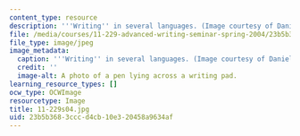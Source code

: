 ```yaml
---
content_type: resource
description: '''Writing'' in several languages. (Image courtesy of Daniel Bersak).'
file: /media/courses/11-229-advanced-writing-seminar-spring-2004/23b5b3683cccd4cb10e320458a9634af_11-229s04.jpg
file_type: image/jpeg
image_metadata:
  caption: '''Writing'' in several languages. (Image courtesy of Daniel Bersak).'
  credit: ''
  image-alt: A photo of a pen lying across a writing pad.
learning_resource_types: []
ocw_type: OCWImage
resourcetype: Image
title: 11-229s04.jpg
uid: 23b5b368-3ccc-d4cb-10e3-20458a9634af
---
```

